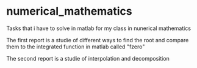 # numerical_mathematics
Tasks that i have to solve in matlab for my class in nunerical mathematics

The first report is a studie of different ways to find the root and compare them to the integrated function in matlab called "fzero"

The second report is a studie of interpolation and decomposition
